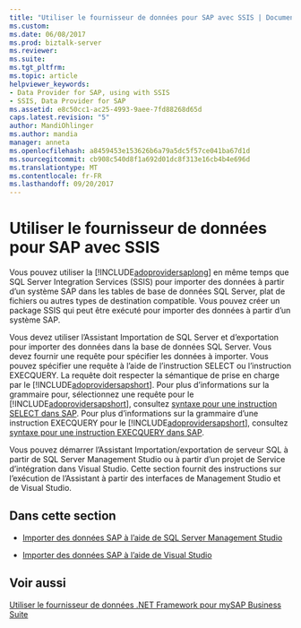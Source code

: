 ```yaml
---
title: "Utiliser le fournisseur de données pour SAP avec SSIS | Documents Microsoft"
ms.custom: 
ms.date: 06/08/2017
ms.prod: biztalk-server
ms.reviewer: 
ms.suite: 
ms.tgt_pltfrm: 
ms.topic: article
helpviewer_keywords:
- Data Provider for SAP, using with SSIS
- SSIS, Data Provider for SAP
ms.assetid: e8c50cc1-ac25-4993-9aee-7fd88268d65d
caps.latest.revision: "5"
author: MandiOhlinger
ms.author: mandia
manager: anneta
ms.openlocfilehash: a8459453e153626b6a79a5dc5f57ce041ba67d1d
ms.sourcegitcommit: cb908c540d8f1a692d01dc8f313e16cb4b4e696d
ms.translationtype: MT
ms.contentlocale: fr-FR
ms.lasthandoff: 09/20/2017
---
```

# <a name="use-the-data-provider-for-sap-with-ssis"></a>Utiliser le fournisseur de données pour SAP avec SSIS
Vous pouvez utiliser la [!INCLUDE[adoprovidersaplong](../../includes/adoprovidersaplong-md.md)] en même temps que SQL Server Integration Services (SSIS) pour importer des données à partir d’un système SAP dans les tables de base de données SQL Server, plat de fichiers ou autres types de destination compatible. Vous pouvez créer un package SSIS qui peut être exécuté pour importer des données à partir d’un système SAP.  
  
 Vous devez utiliser l’Assistant Importation de SQL Server et d’exportation pour importer des données dans la base de données SQL Server. Vous devez fournir une requête pour spécifier les données à importer. Vous pouvez spécifier une requête à l’aide de l’instruction SELECT ou l’instruction EXECQUERY. La requête doit respecter la sémantique de prise en charge par le [!INCLUDE[adoprovidersapshort](../../includes/adoprovidersapshort-md.md)]. Pour plus d’informations sur la grammaire pour, sélectionnez une requête pour le [!INCLUDE[adoprovidersapshort](../../includes/adoprovidersapshort-md.md)], consultez [syntaxe pour une instruction SELECT dans SAP](../../adapters-and-accelerators/adapter-sap/syntax-for-a-select-statement-in-sap.md). Pour plus d’informations sur la grammaire d’une instruction EXECQUERY pour le [!INCLUDE[adoprovidersapshort](../../includes/adoprovidersapshort-md.md)], consultez [syntaxe pour une instruction EXECQUERY dans SAP](../../adapters-and-accelerators/adapter-sap/syntax-for-an-execquery-statement-in-sap.md).  
  
 Vous pouvez démarrer l’Assistant Importation/exportation de serveur SQL à partir de SQL Server Management Studio ou à partir d’un projet de Service d’intégration dans Visual Studio. Cette section fournit des instructions sur l’exécution de l’Assistant à partir des interfaces de Management Studio et de Visual Studio.  
  
## <a name="in-this-section"></a>Dans cette section  
  
-   [Importer des données SAP à l’aide de SQL Server Management Studio](../../adapters-and-accelerators/adapter-sap/import-sap-data-using-sql-server-management-studio.md)  
  
-   [Importer des données SAP à l’aide de Visual Studio](../../adapters-and-accelerators/adapter-sap/import-sap-data-using-visual-studio.md)  
  
## <a name="see-also"></a>Voir aussi  
 [Utiliser le fournisseur de données .NET Framework pour mySAP Business Suite](../../adapters-and-accelerators/adapter-sap/use-the-net-framework-data-provider-for-mysap-business-suite.md)